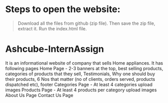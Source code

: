 # Steps to open the website:
> Download all the files from github (zip file).
> Then save the zip file, extract it.
> Run the index.html file.



# Ashcube-InternAssign

 It is an informational website of company that sells Home appliances. It has following pages
Home Page - 2-3 banners at the top, best selling products, categories of products that they sell, Testimonials, Why one should buy their products,
6 Nos that matter (no of clients, orders served, products dispatched etc), footer
Categories Page - At least 4 categories upload images
Products Page - At least 4 products per category upload images
About Us Page
Contact Us Page
